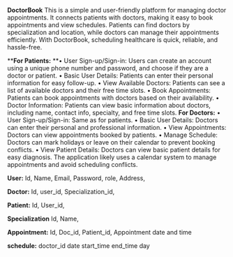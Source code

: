 **DoctorBook**
This is a simple and user-friendly platform for managing doctor appointments. It connects patients with doctors, making it easy to book appointments and view schedules. Patients can find doctors by specialization and location, while doctors can manage their appointments efficiently. With DoctorBook, scheduling healthcare is quick, reliable, and hassle-free.


****For Patients:**
**•	User Sign-up/Sign-in: Users can create an account using a unique phone number and password, and choose if they are a doctor or patient.
•	Basic User Details: Patients can enter their personal information for easy follow-up.
•	View Available Doctors: Patients can see a list of available doctors and their free time slots.
•	Book Appointments: Patients can book appointments with doctors based on their availability.
•	Doctor Information: Patients can view basic information about doctors, including name, contact info, specialty, and free time slots.
**For Doctors:**
•	User Sign-up/Sign-in: Same as for patients.
•	Basic User Details: Doctors can enter their personal and professional information.
•	View Appointments: Doctors can view appointments booked by patients.
•	Manage Schedule: Doctors can mark holidays or leave on their calendar to prevent booking conflicts.
•	View Patient Details: Doctors can view basic patient details for easy diagnosis.
The application likely uses a calendar system to manage appointments and avoid scheduling conflicts.

**User:**
Id,
Name,
Email,
Password,
role,
Address,


**Doctor:**
Id,
user_id,
Specialization_id,

**Patient:**
Id,
User_id,

**Specialization**
Id,
Name,

**Appointment:**
Id,
Doc_id,
Patient_id,
Appointment date and time

**schedule:**
doctor_id
date
start_time
end_time
day




